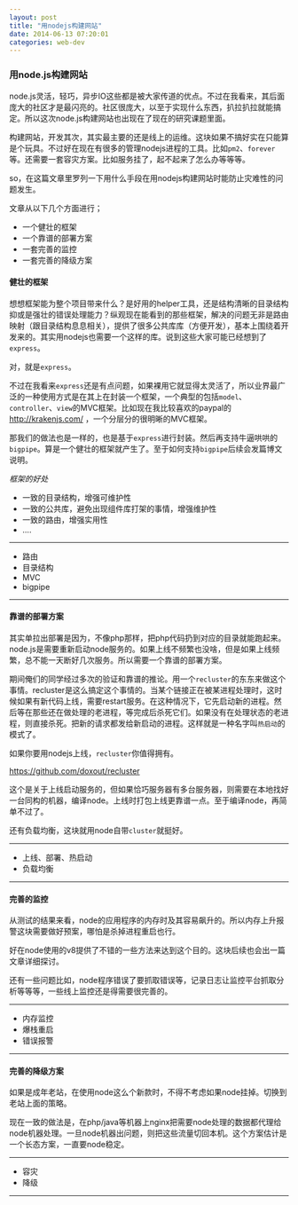 ```yaml
---
layout: post
title: "用nodejs构建网站"
date: 2014-06-13 07:20:01
categories: web-dev
---
```


### 用node.js构建网站

node.js灵活，轻巧，异步IO这些都是被大家传道的优点。不过在我看来，其后面庞大的社区才是最闪亮的。社区很庞大，以至于实现什么东西，扒拉扒拉就能搞定。所以这次node.js构建网站也出现在了现在的研究课题里面。

构建网站，开发其次，其实最主要的还是线上的运维。这块如果不搞好实在只能算是个玩具。不过好在现在有很多的管理nodejs进程的工具。比如`pm2`、`forever`等。还需要一套容灾方案。比如服务挂了，起不起来了怎么办等等等。

so，在这篇文章里罗列一下用什么手段在用nodejs构建网站时能防止灾难性的问题发生。

文章从以下几个方面进行；

- 一个健壮的框架
- 一个靠谱的部署方案
- 一套完善的监控
- 一套完善的降级方案

#### 健壮的框架

想想框架能为整个项目带来什么？是好用的helper工具，还是结构清晰的目录结构抑或是强壮的错误处理能力？纵观现在能看到的那些框架，解决的问题无非是路由映射（跟目录结构息息相关），提供了很多公共库库（方便开发），基本上围绕着开发来的。其实用nodejs也需要一个这样的库。说到这些大家可能已经想到了`express`。

对，就是`express`。

不过在我看来`express`还是有点问题，如果裸用它就显得太灵活了，所以业界最广泛的一种使用方式是在其上在封装一个框架，一个典型的包括`model`、`controller`、`view`的MVC框架。比如现在我比较喜欢的paypal的 http://krakenjs.com/ ，一个分层分的很明晰的MVC框架。

那我们的做法也是一样的，也是基于`express`进行封装。然后再支持牛逼哄哄的`bigpipe`。算是一个健壮的框架就产生了。至于如何支持`bigpipe`后续会发篇博文说明。

_框架的好处_

- 一致的目录结构，增强可维护性
- 一致的公共库，避免出现组件库打架的事情，增强维护性
- 一致的路由，增强实用性
- ....

----
- 路由
- 目录结构
- MVC
- bigpipe

----

#### 靠谱的部署方案

其实单拉出部署是因为，不像php那样，把php代码扔到对应的目录就能跑起来。node.js是需要重新启动node服务的。如果上线不频繁也没啥，但是如果上线频繁，总不能一天断好几次服务。所以需要一个靠谱的部署方案。

期间俺们的同学经过多次的验证和靠谱的推论。用一个`recluster`的东东来做这个事情。recluster是这么搞定这个事情的。当某个链接正在被某进程处理时，这时候如果有新代码上线，需要restart服务。在这种情况下，它先启动新的进程。然后等在那些还在做处理的老进程，等完成后杀死它们。如果没有在处理状态的老进程，则直接杀死。把新的请求都发给新启动的进程。这样就是一种名字叫`热启动`的模式了。

如果你要用nodejs上线，`recluster`你值得拥有。

https://github.com/doxout/recluster

这个是关于上线启动服务的，但如果恰巧服务器有多台服务器，则需要在本地找好一台同构的机器，编译node。上线时打包上线更靠谱一点。至于编译node，再简单不过了。

还有负载均衡，这块就用node自带`cluster`就挺好。

----
- 上线、部署、热启动
- 负载均衡

----

#### 完善的监控

从测试的结果来看，node的应用程序的内存时及其容易飙升的。所以内存上升报警这块需要做好预案，哪怕是杀掉进程重启也行。

好在node使用的v8提供了不错的一些方法来达到这个目的。这块后续也会出一篇文章详细探讨。

还有一些问题比如，node程序错误了要抓取错误等，记录日志让监控平台抓取分析等等等，一些线上监控还是得需要很完善的。

----
- 内存监控
- 爆栈重启
- 错误报警

----

#### 完善的降级方案

如果是成年老站，在使用node这么个新款时，不得不考虑如果node挂掉。切换到老站上面的策略。

现在一致的做法是，在php/java等机器上nginx把需要node处理的数据都代理给node机器处理。一旦node机器出问题，则把这些流量切回本机。这个方案估计是一个长态方案，一直要node稳定。

----
- 容灾
- 降级

----




